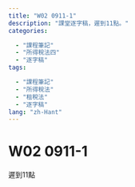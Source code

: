 ```yaml
---
title: "W02 0911-1"
description: "課堂逐字稿，遲到11點。"
categories:

  - "課程筆記"
  - "所得稅法四"
  - "逐字稿"
tags:

  - "課程筆記"
  - "所得稅法"
  - "租稅法"
  - "逐字稿"
lang: "zh-Hant"
---
```


# W02 0911-1

遲到11點


<!-- 


法規名稱：	中華民國憲法 EN
法規類別：	憲法
※如已配合行政院組織改造，公告變更管轄或停止辦理業務之法規條文，請詳見沿革
第 143 條
第1項：中華民國領土內之土地屬於國民全體。人民依法取得之土地所有權，應受法律之保障與限制。私有土地應照價納稅，政府並得照價收買。
第2項：附著於土地之礦，及經濟上可供公眾利用之天然力，屬於國家所有，不因人民取得土地所有權而受影響。
第3項：土地價值非因施以勞力資本而增加者，應由國家徵收土地增值稅，歸人民共享之。
第4項：國家對於土地之分配與整理，應以扶植自耕農及自行使用土地人為原則，並規定其適當經營之面積。


 -->


<!-- 

德國民法的價值決定：房地合一，房屋是土地的重要組成部分

所謂重要組成部分，並非因其「價值」，而是因其：非毀損滅失不得分離

 -->


<!-- 



立法者的價值決定，可以，但是要說明理由，不可以恣意（立法理由寫：黨團協商通過。師：這是密室交易嗎？立法者恣意的區別對待，並非「理由」）

1. 





 -->


<!-- 

《所得稅法》中，土地免課所得稅，並非「稅捐優惠」，而是「分離課稅」



 -->


<!-- 

重要成分跟哪些非重要的成分尤其是房屋 各位在學民房的時候房屋裡面 你可能蓋那個整個烤漆你在外面做油漆的 那個叫重要成分結果你房屋上面裝一個可以被拆卸下來的比如說你是作為居住的住宅使用的話你裡面應該會需要一些所謂的那個儲碼 扣痕的那些設備你需要有這個東西，可以被簡單拆卸下來的時候不需要改編起物理上的性質就可以將其分離掉這個我們就把它叫做非重要的成分我就花了許多時間去跟各位講這件事情民法的價值決定我們的稅法的價值決定也就是稅捐立法者如何面對不動產課稅一樣 我們也是跟民法一樣的價值決定我們的不動產的財產稅我們的房屋跟土地是分開課稅房屋跟土地是分開來的所以我們有房屋稅我們有土地稅這個就是一個價值決定這個價值決定在德國聯邦憲法委員會在做平等原則審查的時候這個叫做價值要有連貫性你不能隨便跳動就是說你前面這樣分開後面就決定又合在一起可以 但是你總是要說一個正當理由這樣各位聽得懂嗎你前後做法不一樣比如說我今天開始昨天上課的時候我跟各位同學講今天只要大家來有考試一律80分結果下一次老師覺得我這樣不對我看各位同學看起來沒有很認真的樣子好 我們就看考試的時候如果你有寫我給你60分沒有的話就給你不及格同學們你就會質疑說柯老師你怎麼講話前後不一樣你明明上一次禮拜的時候就說你只要來參加考試一律80分結果現在又跟我講說你可能會當掉我你總是要給我說個理由說個理由要有正當理由纔可以吧我說老師我不說我心情不好所以我就可以用這種方式當然不行立法者總要說一個理由你告訴我你前面房地分立的價值決定跟現在房地合一的價值決定這個都是立法者應該要說明的對吧你沒說明沒說明當然不代表你沒有正當理由不過你的說明不清楚基本上我就會從你的立法理由裡面去看你到底有沒有正常的去說明講白一點之後你今天在做憲法審查的時候其實就是要看立法理由所以我們之後會跟各位去談我們在稅法的立法裡面很多喬文他的立法理由你知道他怎麼寫嗎按照黨團協商條文通過按照國民黨團建議條文通過這個在我來看你不要讓我當大法官你讓我大法官就是告訴我一件事你這個沒有正當理由所以他們最好我也不會去拿這個就叫做制裔就是立法者不是最大立法者你今天告訴我價值決定轉換的時候你也要有一個正當理由說明你連立法理由好歹說個像樣的理由你都懶得說就直接寫一句話按照黨團協商條文通過或者是按照某一個黨建議的條文通過這個不叫理由那個叫結論對嗎司法院大法官可不可以審查這個當然可以你再怎麼尊重立法行程你也不能隨便這樣亂搞這個叫立法程序這個最基本的說理的道理而已所以立法程序重不重要當然重要我們今天不是因為我們學風法我們就認為說程序上這個是一個很簡單的立法者不代表它最大立法者當然要遵守憲法上的基本價值這個價值就是你前面做了一個房地分立的價值決定到你後來你105年你要做一個房地合一的價值決定你要說理當然我如果給各位說理我真的會給各位說理就是說房地合一來計價這個是交易實務的常態對嗎你去買房子的時候難道你去買房子通常就說你看一看這房子不錯喔請問多少錢跟你講一坪多少如果到時候因為他在講這個一坪只是算房屋裡面的土地沒算要另外再付錢當然這個就會有你就會講一件事情就是說房地合一交易這個基本上是常態我們只是為了在民法上為了要遞解因為民法做了一個價值決定就是房地分立所以我們在司法契約上我們就一定要訂兩份契約書德國不用因為房屋本來就從物理上不可能從土地分離除非你將來有辦法再計算房屋蓋一個空中樓格跟土地完全分離不然的話房地合一纔是正確的一個立法者的價值決定我們過去的價值決定基本上是錯誤的就這樣而已好我們來看一下我們房地的稅法的立法由於我們從不動產的財產稅一樣它還是房地分立然後到所得稅一樣它還是房地分立所以房屋課財產交易所得因為房屋不是土地所以我們的土地就用土地增值稅去課因此在我們的所得稅法第4條的第1項第16款的規定裡面土地不課徵所得稅這個不課徵土地的交易的所得稅首先第一個它的法律性質不應該被理解為叫稅捐優惠它正確的理解是你要把它跟土地增值稅合併來看這個叫法律體系這個叫體系解釋法也就是說它看起來似乎是一種稅捐優惠的規定其實是分離課稅的價值決定這樣各位聽得懂這個意思嗎就是說因為我已經就土地的部分令定利稅法的規定已經有課徵土地增值稅這個是一種價值決定我們把土地從所得稅裡面分離出來獨立去課徵獨立去課徵土地增值稅這是一個立法者做出來的價值決定我們先不且不講它對或錯這個就是它做的一個價值立法理由它就這樣寫所以土地免增所得稅本質上不應該被理解為叫稅捐優惠這樣各位聽得懂嗎它是一個分離課稅的價值決定因此我們分離課稅把它拉出去去做土地增值稅土地增值稅的課稅那麼被課與一個實價課稅的任務它就會把那個重責大任落在土地增值稅上而不是落在個人中的所得稅或是所得稅上隱匿事業所得稅上這個是各位你要聽就是說我們通過法規法它雖然那個文字文字有一些讓你會覺得它是稅捐優惠這也是我對實務上特別是我們的稽徵實務就是行政的稽徵機關實務司法實務還比較不會有這個問題司法我就是講法院因為法院通常會去看立法理由但我們稽徵機關的實務有時候它會看文字它就會直接講免增所得稅這樣就說稅捐優惠不是你要背後你要正確理解的話你往往你要看立法理由立法理由怎麼寫這個會決定所以我才會剛剛就跟各位講說你寫一個黨團協商條文通過那是什麼立法都不叫理由你好歹好歹法案法案出去之前你真的是做黨團協商好不好那沒關係你總是要說個理說理你這兩黨都沒什麼人產或是你當時候不管三黨或四黨一直下去做協商最後面協調出來的結果你好歹寫個理由說我們在這個地方我們基於什麼樣的一個考慮所以我們做這樣一個決定價值的決定你好歹要說一點理由你直接就給我立法理由你寫一個黨團協商條文通過那你就是跟我講說民主政治就是用這種密室交易大家交換過就好了不是這樣這個根本在司法我們做規範憲法審查來講我個人認為這個是立法者自義的區別對待立法者自義的區別對待那這個是沒理由就等於是同學們你在考試考完以後你來問我說柯老師你這題為什麼只答我分數只有70分我跟你講我的決定這沒有理由你說就是我了不然你是要怎樣不是我說這樣如果是這樣這不叫決定對不起那個就不叫理由那個就只是結論告訴你而已所以我們來看一下土地資本跟土地課稅的我們現在目前的現況就是說在民國105年以前我們的土地稅法對不起我們的所得稅法第4條第1項第168這個個人跟營利事業買賣土地這個部分我們把它分開來但只有土地的部分而已所以土地的部分是改課土地增值稅那麼房屋的部分就繼續留在所得稅裡面所以房屋算14條第1項第7款的房屋就是算財產交易所得然後如果是營利事業那它就算營利事業的所得之一再分成它是業內或業外收入這個差別而已通常一般是業外因為除非你是以買賣不動產為專業不然一般營利事業不是以買賣不動產為專業他們通常就是廠房出售這個時候它不會是它的業內收入通常就是業外的收入而計算入這個所得稅法裡面的所得就這樣而已所以這個我們就稱之為叫舊制就以105年作為時間點的區隔我們在105年以前的稅捐的立法者的價值決定是房地分立土地不課所得稅只課土增稅這個叫價值決定所以這裡面我們歸納出來有兩個價值決定第一個房地分開財產稅、所得稅都是如此財產稅是這樣所得稅也是如此所得稅裡面我們對土地這個部分我們不課徵所得稅也就是我們不課財產交易所得因為在立法理由裡面它也有說明瞭就已經有課徵土地增值稅為了避免重複課稅所以它就不再課徵所得稅因此這個背後的意義性知識它是分離課稅立法者做了一個價值決定我對它只做一次性課稅那就是用土地增值稅來課它那麼我們就不再課所得稅但房屋還是留在所得稅裡面再進入是個人的綜合所得稅作為其中的財產交易所得的類型或者是營利事業的所得再來用營利事業所得稅來課稅這個我們就稱之為叫救治這裡面的一個價值決定大致上如此各位明白了現況以後我們回過頭來談這個價值決定有許多的食物界跟學界的人來幫它辯護說這個價值決定是對的而且看起來似乎是憲法制憲的時候條文給立法者的誡命讓立法者必須要這樣行程他們主張土地增值稅具有憲法未接的效力不容由立法者任意加以更動來源從哪裡來呢從我們憲法一四三條第3項規定憲法一四三條第3項土地價值非因施以勞力資本而增加者因有國家徵收土地增值稅用了土地增值稅這個字眼所以萬文生義就覺得我也懂中文我也讀過憲法既然這樣這個就叫憲法未接效力所以土地增值稅具有憲法未接效力然後立法者不能亂動。這個還不是我隨便讓他說我就聽到有人這樣子講我們當然不要特別指說是誰講不然這樣各位會覺得跟老師在上課說你講他怎樣怎樣講話不太好我就說有人這樣子或約有人這樣說土地增值稅具有憲法未接效力立法者不能任意的去更動這樣的一個土地增值稅因此它是具憲法未接效力立法者的立法行程自由也受到這個土地增值稅的立法的規範的拘束這個是143條的第3項規定我順帶講一下143條第1項看起來好像就像我們的地價稅的憲法未接效力規定照這個邏輯因為在143條同樣是143條的第1項中華民國領土那支土地屬於國民全體人民依法取得這土地所有權應受法律之保障與限值第三句法143條第1項第三句私有土地應造價納稅這個時候他沒有講地價稅他只有講應造價納稅但當然偶爾就會有人說你看我們地價稅也是有憲法未接的因為143條第1項第三句是規定就有期待要造價納稅只是他沒有用地價稅這個名聞而已沒有用這個名字當然就回過頭來你看143條第3項還明白講的叫做土地增值稅所以土地增值稅的憲法未接讓我們立法者不能隨便去動它就這樣就是這一種學說看法的形成也長期造成了大概我剛剛講一開始講就是50年間我們基本上土地增值稅就是沒有太大的變化尤其是在這個我們的整個土地稅制裡面就是所謂的前面那一句話就是造價申報造價納稅造價收買這個幾個看起來是像那種政治語言的宣示的這個東西往往變成是我們在行政實務上面他對這一些相關法律的一個理解的一個前提那我們先休息一下我們待會再來跟各位去講真的土地增值稅有憲法未接嗎是這樣嗎土地增值稅沒有違憲的問題嗎是這樣的問題我們先休息一下之後我們再來跟各位去談我國土地增值稅我個人認為違憲的一個非常重要的理由不是因為你放在憲法你就合憲不是因為憲法跟你規定叫土地增值稅這個名目所以立法者定了名目這樣就合憲只要名稱相同就合憲不是這樣這個我們休息完之後我們再來跟各位談我們的土地增值稅我個人認為是長期以來處於違反量能特殊原則的狀態當然它沒有被宣告違憲所以一直都是這個違憲狀態一直存在我們一直到民國105年的時候我們才真正的面對不動產纔有一個實價課稅的可能性立法上面也因此纔有可能去做實價課稅這個是我們跟各位去談稅制對臺灣的「有土斯有財」貢獻良多的一個很重要的一個背後的原因那我們先休息一下
 -->

<!-- 

我們對土地這個部分,我們不課徵所得稅,也就是我們不課財產交易所得 那因為在立法的理由裡面,他也有說明了,已經有課徵土地增值稅,為了避免重複課稅 所以他就不再課徵所得稅,因此這個背後的意義性知識 他是分離課稅,立法只做了一個價值決定,我對他只做一次性課稅 那就是用土地增值稅來課他 那麼我們就不再課所得稅,但房屋還是留在所得稅裡面 再進入是個人的綜合所得稅,作為其中的財產交易所得的類型 或者是營利事業的所得,再來用營利事業所得稅來課稅 這個我們就稱之為叫舊制,這裡面的一個價值決定,大致上如此 各位明白了現況以後,我們回過頭來談 這個價值決定,有許多的實務界跟學界的人來幫他辯護 說這個價值決定是對的,而且看起來似乎是憲法制憲的時候 條文給立法者的介密,讓立法者必須要這樣形成 他們主張土地增值稅具有憲法未接的效力 不容由立法者任意加以更動 來源從哪裡來呢?從我們憲法一至三條第3項規定 憲法一至三條第3項 土地價值非因施以勞力資本而增加 則應由國家徵收土地增值稅 用了土地增值稅這個字眼 所以萬聞生意就覺得我也懂中文,我也讀過憲法 那既然這樣,這個就叫憲法未接效力 所以土地增值稅具有憲法未接效力 然後立法者不能亂動 這個還不是我隨便亂說 我就聽到有人這樣子講 我們當然不要特別只說是誰講 不然這樣可不可以覺得柯老師在上課的時候 你講他怎樣怎樣講,不太好 我就說有人這樣子,或約有人這樣說 土地增值稅具有憲法未接效力 立法者不能任意的去更動這樣的一個土地增值稅 即使他是具憲法未接效力 立法者的立法行程自由 也受到這個土地增值稅的立法規範的拘束 這個是143條的第3條規定 那我順帶講一下,143條第1項 看起來好像就像我們的地價稅的憲法未接條文規定 如果照這個邏輯 因為在143條,同樣是143條的第1項 中華民國領土內之土地屬於國民權體 人民依法取得之土地所有權 應受法律之保障與限制 第三句,143條第1項第三句 私有土地應造價納稅 這個時候他沒有講地價稅 他只有講應造價納稅 但當然偶爾就會有人說 你看我們地價稅也是有憲法未接的 因為143條第1項第三句是規定 就有提到要造價納稅 只是他沒有用地價稅這個名文而已 沒有用這個名字  你看143條第3項都很明白講的叫做土地增值稅 所以土地增值稅的憲法未接 讓我們立法者不能隨便去動它 就這樣,這個就是這一種學說看法的形成 那也長期造成了 大概我剛剛講一開始講 就是50年間我們基本上土地增值稅 就是沒有太大的變化 尤其是在這個我們的整個土地稅制裡面 就是所謂的前面那一句話 就是造價申報、造價納稅、造價收買 這個幾個看起來是像那種政治語言的宣示的這個東西 往往變成是我們在行政事務上面 他對這一些相關法律的一個理解的一個前提 那我們先休息一下 我們待會再來跟各位去講 真的土地增值稅有憲法未接嗎 是這樣嗎 土地增值稅沒有違憲的問題嗎 是這樣的問題 我們先休息一下之後 我們再來跟各位去談我國土地增值稅 我個人認為違憲的一個非常重要的一個理由 不是因為你放在憲法你就合憲 不是因為憲法跟你規定叫土地增值稅 這個名目 所以立法者定的名目這樣就合憲 只要名稱相同就合憲 不是這樣 這個我們休息完之後 我們再來跟各位談 土地增值稅我個人認為是長期以來處於違反 違反量能特殊原則的狀態 當然他沒有被宣告違憲 所以一直都是這個違憲狀態一直存在 我們一直到民國105年的時候 我們才真正的面對不動產 才有一個實價特稅的可能性 立法上面也因此才有可能去做實價特稅 這個是我們跟各位去談 稅制對台灣的有土石有財 貢獻良多的一個很重要的一個背後的原因 我們先休息一下 請 這個 謝謝

 -->


<!-- 

提到憲法第43條第3項的規定 土地增值稅在這裡面除了出現這個稅務名稱以外 那麼從憲法位階給立法者一個界面 就是我除了委託你做立法行程以外 委託你做立法行程 它不是單純的一個方針條款 它是一個憲法界面 就是交給立法者 你要去負責通過你的立法行程去形成土地增值稅 這個稅務名稱 裡面有一個非常重要的界面的內容叫做 只要你的價值非因施以勞力資本而增加者 應該由國家來加以徵收 也就是說你土地增值稅 要對非因施以勞力資本而增加者 這個要在你的土地增值稅的課稅規範裡面 要有體現出來這樣一個這一層的意義 這個是憲法界面立法行程 那麼憲法交給立法者說 你在訂土地增值稅這個名稱的時候 這個名目的時候 你的土地增值稅裡面的課稅的立法精神裡面 要有這樣的一個非因施以勞力資本而增加的增值的部分 不是你自己改良 投入勞動力改良讓他增加的增值 純粹就是因為整個社會環境 讓你的價值有這樣增長的空間的話 那這個部分就應該要由我們的土地增值稅 要去對他增稅 然後讓全民來共享 因為稅捐本來就是由全民共享 如果我們在稅捐的定義裡面 它是一個非對價性的金錢給付 好 那首先我們先談一下憲法界面的內容 那麼首先當然還是先去談 143條跟第19條之間的關係 為什麼呢 因為剛剛講的這次那一種學說上 認為土地增值稅具有憲法位階效力 它主要的一個論述依據也是在講說 你看我們憲法143條第3項 明白的規定土地增值稅 它跟其他的稅只能從憲法第19條 人民依法律有納稅之義務 人民依法律有納稅之義務 這個就是立法形成 因為法律才決定你要納所得稅營業稅 或者是這個什麼菸酒稅 這個都是立法形成的 立法者有很大的立法形成空間 從憲法第19條來 然後土地增值稅就不一樣 它不太同 它跟別的東西 它具有特殊的意義 這種特殊的意義就叫做憲法明文規定 土地增值稅 所以這個名稱不能動 內容也要體現出非因勞力資本而增加 要由國家增稅的這樣一個意思 從這個法規辦 也就是憲法法規辦的位階裡面 去先凸顯出來土地增值稅的意義 然後當然接下來再進一步去講 土地增值稅這個我們立法者不能隨便亂動 因此我們立法者只能另外想辦法 在土地增值稅以外 去另外訂立一些相關的土地的稅負 不能夠去動這樣土地增值稅 這個是其實在民國103年的時候 因為當時候台灣就 我剛剛跟各位講 其實就不動產實在跳躍 那個價格跳太快了 所以國家就 國家當然就是指財政部 財政部就想要出手去阻止這件事情 因此他先從一個叫特消稅 特種勞務及貨物稅條例裡面 他先將短期交易 把不動產的短期交易 把它稱之為叫特種貨物 特種貨物 特消稅 可以特種效果稅 其實一般來講 這種立法技術是滿怪異的 簡單來講就是說 不動產它就是一個 你可以自住 你也可以提供給別人居住 你也可以作為投資的標的 那作為不動產 作為一個投資標的 你只要是短期交易的 那我就透過特消稅的課徵 我課一15% 一年內15% 兩年內10% 而且是按總價去做計算 所以他先透過特消稅的課稅 希望能抑制投機交易行為 這個是我們 10 這個就是特種貨物稅 給勞務稅條例 我們應該 那個好像是100年左右的時候的 一個立法的 一個特種貨物給勞務稅條例 特種特消稅 它其實在立法技術上 是一個滿怪異的立法 就是說貨物其實本身概念上 不被認為包含不動產 那你把不動產列為貨物的範圍 這本來就很奇怪 另外第二個就是 不動產你只有短期交易的 才是特種貨物 不然的話你長期就不算 這個是一種在立法機構 或是市議學上 我們很難幫他們去 怎麼去解釋 好那沒辦法 立法者就過了這個條文 其實講白一點 立法院又懂什麼 就是財政部送進 通常只要當時候 行政跟立法 他們都是同一個黨的話 執政的話 通常大概不會有問題 所以通常就是 過了用 短期房屋交易 被認為是特種貨物 因此我們就一開始 課了一個特消稅 這種特消稅其實你看 你只要持有超過兩年以上 你就不叫特種貨物 講白一點 不動產既然可以貸款 那我只要撐過兩年 就不叫特種貨物 就不會被課特消稅 所以當時的特消稅 基本上課到的都是 講白一點就是 第一個 他不知道有這個法律規定 還真的有 你很難想像 法律這樣通過 因為這很簡單嘛 我平常在工作 我怎麼會知道法律 訂了一個叫 特種貨物集團物稅銷售條例 我怎麼會知道 而且他是針對兩年 所以老師自己就碰過 我去南區國稅局上課的時候 就碰過那個房課的課長 自己就跟我講 他說有一位 他們轄區內的納稅人是這樣 他以為他兒子在成大 不是 他以前在台北念書 他會計系畢業以後 他以為他會回台南去工作 至少面試會在台南的 會計師事務所 結果他跟我講說 沒有啊 他兒子畢業以後 想說留在台北工作 留在台北工作 他就不回來 他本身那個房子 本來就是想要讓兒子 回來台南工作的時候 讓他可以在那個地方居住 結果不回來 不回來他就把它賣掉 賣掉 一年內賣掉 15% 用總價去算 所以他那一棟房子 假設我們就用1000萬算 因為一般來講 我們用九成貸款 你100萬貸 買1000萬的房子 結果買完以後 不到半年 你又把它賣出去 我們用1000萬去算15% 你總共要繳150萬的特效稅 這樣對嗎 這樣各位可以清楚嗎 你要繳150萬特效稅 那因為你應申報未申報 因為他根本不知道 有這個法律規定 所以他就是連補貸罰一倍 150加150萬 300萬 所以這個媽媽 她拿100萬去買房子 以為 真心以為 她兒子畢業了就要回家 其實她兒子是出去就丟掉 回來算撿到 因為我自己也是這樣 我自己也是這樣 出去就丟掉 回來算撿到 就是這樣 好 結果呢 回去 突然發現 蛤 回到家要被補 150再加150萬罰款 他當初投入本金是100萬 所以現在要想辦法去借錢 想辦法去借錢 連補都還不夠 所以他整個全部投入 我跟各位講 如果當時候他來找我 我一定幫他聲請釋憲 你一定讓他罰 而且一路輸 就打訴訟 行政訴訟 然後一路輸 其實要趕快輸 簡單來講 就趕快跑完窮盡究竟程序 這個就是最典型的繳紗 我沒有找繳紗稅 這個很難找到例子 除了憲判之一 三年憲判之十一號 那個繼承權的繳紗的案例以外 我們好不容易我們教學術 我們做學術的 我們都好想要找一些繳紗稅案例 結果都找不太容易找得到 我跟你講特效稅 就是一個很典型的繳紗 你個案裡面你投入100萬來講 我不要說有沒有賺錢 你1000萬買的房子 後來賣出去 根據那個法務課長給我的訊息是 台南不動產沒有什麼賺錢 因為那時候根本還沒有台積電 說要去南課設廠 所以他是850萬賣出去

 -->